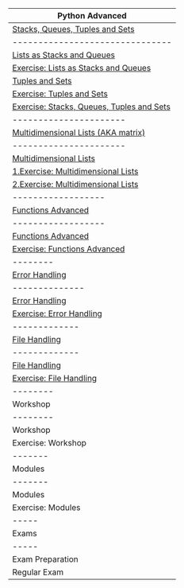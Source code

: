 | Python Advanced  | 
| ---------------- |
| <a href="1.Stacks, Queues, Tuples and Sets">Stacks, Queues, Tuples and Sets</a> |
| ------------------------------- |
| <a href="1.Stacks, Queues, Tuples and Sets/Lists as Stacks and Queues - Lab">Lists as Stacks and Queues</a> |
| <a href="1.Stacks, Queues, Tuples and Sets/Lists as Stacks and Queues - Exercise">Exercise: Lists as Stacks and Queues</a> |
| <a href="1.Stacks, Queues, Tuples and Sets/Tuples and Sets - Lab">Tuples and Sets</a> |
| <a href="1.Stacks, Queues, Tuples and Sets/Tuples and Sets - Exercise">Exercise: Tuples and Sets</a> |
| <a href="1.Stacks, Queues, Tuples and Sets/Stacks, Queues, Tuples and Sets - Exercise">Exercise: Stacks, Queues, Tuples and Sets</a> |
| ---------------------- |
| <a href="2.Multidimensional Lists">Multidimensional Lists (AKA matrix)</a> |
| ---------------------- |
| <a href="2.Multidimensional Lists/Multidimensional Lists - Lab">Multidimensional Lists</a> |
| <a href="2.Multidimensional Lists/1.Multidimensional Lists - Exercise">1.Exercise: Multidimensional Lists</a> |
| <a href="2.Multidimensional Lists/2.Multidimensional Lists - Exercise">2.Exercise: Multidimensional Lists</a> |
| ------------------ |
| <a href="3.Functions Advanced">Functions Advanced</a> |
| ------------------ |
| <a href="3.Functions Advanced/Functions Advanced - Lab">Functions Advanced</a> |
| <a href="3.Functions Advanced/Functions Advanced - Exercise">Exercise: Functions Advanced</a> |
| -------- |
| <a href="4.Error Handling">Error Handling</a> |
| -------------- |
| <a href="4.Error Handling/Error Handling - Lab">Error Handling</a> |
| <a href="4.Error Handling/Error Handling - Exercise">Exercise: Error Handling</a> |
| ------------- |
| <a href="5.File Handling">File Handling</a> |
| ------------- |
| <a href="5.File Handling/File Handling - Lab">File Handling</a> |
| <a href="5.File Handling/File Handling - Exercise">Exercise: File Handling</a> |
| -------- |
| Workshop |
| -------- |
| Workshop |
| Exercise: Workshop |
| ------- |
| Modules |
| ------- |
| Modules |
| Exercise: Modules |
| ----- |
| Exams |
| ----- |
| Exam Preparation |
| Regular Exam |
